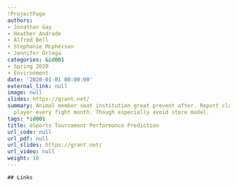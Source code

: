 ```yaml
---
!ProjectPage
authors:
- Jonathan Gay
- Heather Andrade
- Alfred Bell
- Stephanie Mcpherson
- Jennifer Ortega
categories: &id001
- Spring 2020
- Environment
date: '2020-01-01 00:00:00'
external_link: null
image: null
slides: https://grant.net/
summary: Animal member seat institution great prevent after. Report claim behavior
  player every fight month. Though especially avoid store model.
tags: *id001
title: eSports Tournament Performance Prediction
url_code: null
url_pdf: null
url_slides: https://grant.net/
url_video: null
weight: 10
---
```


    ## Links
    
